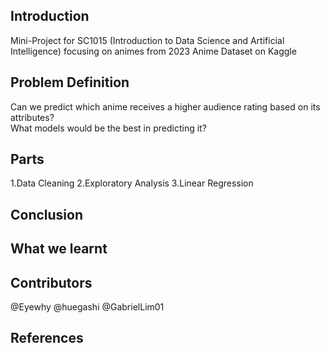## Introduction
Mini-Project for SC1015 (Introduction to Data Science and Artificial Intelligence) focusing on animes from 2023 Anime Dataset on Kaggle

## Problem Definition
Can we predict which anime receives a higher audience rating based on its attributes? \
What models would be the best in predicting it? 

## Parts
  1.Data Cleaning
  2.Exploratory Analysis
  3.Linear Regression


## Conclusion

## What we learnt

## Contributors
@Eyewhy
@huegashi
@GabrielLim01


## References
